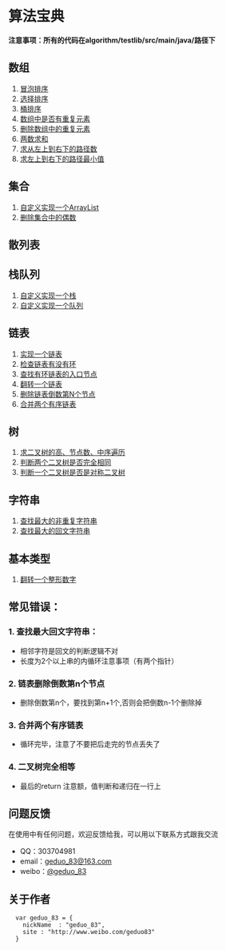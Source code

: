 # 算法宝典
**注意事项：所有的代码在algorithm/testlib/src/main/java/路径下**
## 数组
1. [冒泡排序](https://github.com/geduo83/algorithm/blob/master/testlib/src/main/java/A%E6%95%B0%E7%BB%84/A001%E5%86%92%E6%B3%A1%E6%8E%92%E5%BA%8F/MainAlgorithm.java)
2. [选择排序](https://github.com/geduo83/algorithm/blob/master/testlib/src/main/java/A%E6%95%B0%E7%BB%84/A002%E9%80%89%E6%8B%A9%E6%8E%92%E5%BA%8F/MainAlgorithm.java)
3. [桶排序](https://github.com/geduo83/algorithm/blob/master/testlib/src/main/java/A%E6%95%B0%E7%BB%84/A003%E6%A1%B6%E6%8E%92%E5%BA%8F/MainAlgorithm.java)
4. [数组中是否有重复元素](https://github.com/geduo83/algorithm/blob/master/testlib/src/main/java/A%E6%95%B0%E7%BB%84/A004%E6%95%B0%E7%BB%84%E6%98%AF%E5%90%A6%E6%9C%89%E9%87%8D%E5%A4%8D%E5%85%83%E7%B4%A0/MainAlgorithm.java)
5. [删除数组中的重复元素](https://github.com/geduo83/algorithm/blob/master/testlib/src/main/java/A%E6%95%B0%E7%BB%84/A005%E5%88%A0%E9%99%A4%E6%95%B0%E7%BB%84%E9%87%8D%E5%A4%8D%E5%85%83%E7%B4%A0/MainAgorithm.java)
6. [两数求和](https://github.com/geduo83/algorithm/blob/master/testlib/src/main/java/A%E6%95%B0%E7%BB%84/A006%E4%B8%A4%E6%95%B0%E6%B1%82%E5%92%8C/MainAlgorithm.java)
7. [求从左上到右下的路径数](https://github.com/geduo83/algorithm/blob/master/testlib/src/main/java/A%E6%95%B0%E7%BB%84/A007%E5%B7%A6%E4%B8%8A%E5%88%B0%E5%8F%B3%E4%B8%8B%E8%B7%AF%E5%BE%84%E6%95%B0/MainAlgorithm.java)
8. [求左上到右下的路径最小值](https://github.com/geduo83/algorithm/tree/master/testlib/src/main/java/A%E6%95%B0%E7%BB%84/A008%E5%B7%A6%E4%B8%8A%E5%88%B0%E5%8F%B3%E4%B8%8B%E8%B7%AF%E5%BE%84%E4%B8%AD%E7%9A%84%E6%9C%80%E5%B0%8F%E5%80%BC)
## 集合
1. [自定义实现一个ArrayList](https://github.com/geduo83/algorithm/blob/master/testlib/src/main/java/B%E9%9B%86%E5%90%88/A001%E8%87%AA%E5%AE%9A%E4%B9%89%E5%AE%9E%E7%8E%B0%E4%B8%80%E4%B8%AAArrayList/MyArrayList.java)
2. [删除集合中的偶数](https://github.com/geduo83/algorithm/blob/master/testlib/src/main/java/B%E9%9B%86%E5%90%88/A002%E5%88%A0%E9%99%A4%E9%9B%86%E5%90%88%E4%B8%AD%E7%9A%84%E5%81%B6%E6%95%B0/MainAlgorithm.java)
## 散列表
## 栈队列
1. [自定义实现一个栈](https://github.com/geduo83/algorithm/blob/master/testlib/src/main/java/D%E6%A0%88%E9%98%9F%E5%88%97/A001%E7%94%A8%E6%95%B0%E7%BB%84%E5%AE%9E%E7%8E%B0%E4%B8%80%E4%B8%AA%E6%A0%88/MyStack.java)
2. [自定义实现一个队列](https://github.com/geduo83/algorithm/blob/master/testlib/src/main/java/D%E6%A0%88%E9%98%9F%E5%88%97/A002%E7%94%A8%E6%95%B0%E7%BB%84%E5%AE%9E%E7%8E%B0%E4%B8%80%E4%B8%AA%E9%98%9F%E5%88%97/MyQueue.java)
## 链表
1. [实现一个链表](https://github.com/geduo83/algorithm/tree/master/testlib/src/main/java/E%E9%93%BE%E8%A1%A8/A001%E5%AE%9E%E7%8E%B0%E4%B8%80%E4%B8%AA%E9%93%BE%E8%A1%A8)
2. [检查链表有没有环](https://github.com/geduo83/algorithm/blob/master/testlib/src/main/java/E%E9%93%BE%E8%A1%A8/A002%E6%A3%80%E6%9F%A5%E9%93%BE%E8%A1%A8%E6%9C%89%E6%B2%A1%E6%9C%89%E7%8E%AF/MainAgorithm.java)
3. [查找有环链表的入口节点](https://github.com/geduo83/algorithm/blob/master/testlib/src/main/java/E%E9%93%BE%E8%A1%A8/A003%E6%9F%A5%E6%89%BE%E6%9C%89%E7%8E%AF%E9%93%BE%E8%A1%A8%E7%9A%84%E5%85%A5%E5%8F%A3%E8%8A%82%E7%82%B9/MainAgorithm.java)
4. [翻转一个链表](https://github.com/geduo83/algorithm/blob/master/testlib/src/main/java/E%E9%93%BE%E8%A1%A8/A004%E7%BF%BB%E8%BD%AC%E4%B8%80%E4%B8%AA%E9%93%BE%E8%A1%A8/MainAlgorithm.java)
5. [删除链表倒数第N个节点](https://github.com/geduo83/algorithm/blob/master/testlib/src/main/java/E%E9%93%BE%E8%A1%A8/A005%E5%88%A0%E9%99%A4%E9%93%BE%E8%A1%A8%E4%B8%AD%E7%9A%84%E5%80%92%E6%95%B0%E7%AC%ACN%E4%B8%AA%E8%8A%82%E7%82%B9/MainAlgorithm.java)
6. [合并两个有序链表](https://github.com/geduo83/algorithm/blob/master/testlib/src/main/java/E%E9%93%BE%E8%A1%A8/A006%E5%90%88%E5%B9%B6%E4%B8%A4%E4%B8%AA%E6%8E%92%E5%A5%BD%E5%BA%8F%E7%9A%84%E9%93%BE%E8%A1%A8/MainAlgorithm.java)
## 树
1. [求二叉树的高、节点数、中序遍历](https://github.com/geduo83/algorithm/blob/master/testlib/src/main/java/F%E6%A0%91/A001%E6%B1%82%E4%BA%8C%E5%8F%89%E6%A0%91%E7%9A%84%E9%AB%98%E8%8A%82%E7%82%B9%E6%95%B0%E4%B8%AD%E5%BA%8F%E9%81%8D%E5%8E%86/MainAlgorithm.java)
2. [判断两个二叉树是否完全相同](https://github.com/geduo83/algorithm/blob/master/testlib/src/main/java/F%E6%A0%91/A002%E5%88%A4%E6%96%AD%E4%B8%A4%E9%A2%97%E4%BA%8C%E5%8F%89%E6%A0%91%E6%98%AF%E5%90%A6%E5%AE%8C%E5%85%A8%E7%9B%B8%E5%90%8C/MainAlgorithm.java)
3. [判断一个二叉树是否是对称二叉树](https://github.com/geduo83/algorithm/blob/master/testlib/src/main/java/F%E6%A0%91/A003%E5%88%A4%E6%96%AD%E4%B8%80%E4%B8%AA%E4%BA%8C%E5%8F%89%E6%A0%91%E6%98%AF%E5%90%A6%E6%98%AF%E5%AF%B9%E7%A7%B0%E4%BA%8C%E5%8F%89%E6%A0%91/MainAlgorithm.java)
## 字符串
1. [查找最大的非重复字符串](https://github.com/geduo83/algorithm/blob/master/testlib/src/main/java/G%E5%AD%97%E7%AC%A6%E4%B8%B2/A001%E6%9F%A5%E6%89%BE%E6%9C%80%E5%A4%A7%E7%9A%84%E9%9D%9E%E9%87%8D%E5%A4%8D%E5%AD%97%E7%AC%A6%E4%B8%B2/MainAlgorithm.java)
1. [查找最大的回文字符串](https://github.com/geduo83/algorithm/blob/master/testlib/src/main/java/G%E5%AD%97%E7%AC%A6%E4%B8%B2/A002%E6%9F%A5%E6%89%BE%E6%9C%80%E5%A4%A7%E7%9A%84%E5%9B%9E%E6%96%87%E5%AD%90%E4%B8%B2/MainAlgorithm.java)
## 基本类型
1. [翻转一个整形数字](https://github.com/geduo83/algorithm/blob/master/testlib/src/main/java/H%E5%9F%BA%E6%9C%AC%E7%B1%BB%E5%9E%8B/A001%E7%BF%BB%E8%BD%AC%E4%B8%80%E4%B8%AA%E6%95%B4%E6%95%B0/MainAlgorithm.java)
## 常见错误：

### 1. 查找最大回文字符串：
* 相邻字符是回文的判断逻辑不对
* 长度为2个以上串的内循环注意事项（有两个指针）

### 2. 链表删除倒数第n个节点
* 删除倒数第n个，要找到第n+1个,否则会把倒数n-1个删除掉

### 3. 合并两个有序链表
* 循环完毕，注意了不要把后走完的节点丢失了

### 4. 二叉树完全相等
* 最后的return 注意额，值判断和递归在一行上  

## 问题反馈
在使用中有任何问题，欢迎反馈给我，可以用以下联系方式跟我交流
* QQ：303704981
* email：geduo_83@163.com
* weibo：[@geduo_83](http://www.weibo.com/geduo83)

## 关于作者
```
  var geduo_83 = {
    nickName  : "geduo_83",
    site : "http://www.weibo.com/geduo83"
  }
```
